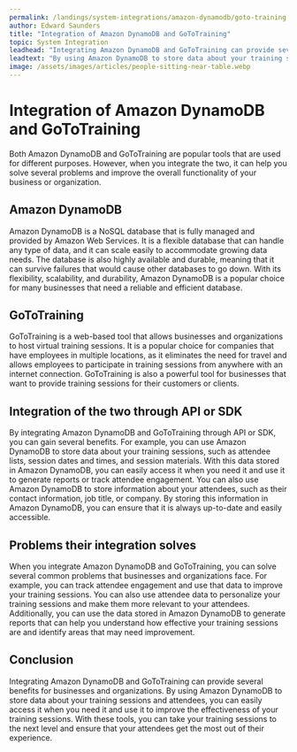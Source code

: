 ```yaml
---
permalink: /landings/system-integrations/amazon-dynamodb/goto-training
author: Edward Saunders
title: "Integration of Amazon DynamoDB and GoToTraining"
topic: System Integration
leadhead: "Integrating Amazon DynamoDB and GoToTraining can provide several benefits for businesses and organizations"
leadtext: "By using Amazon DynamoDB to store data about your training sessions and attendees, you can easily access it when you need it and use it to improve the effectiveness of your training sessions. With these tools, you can take your training sessions to the next level and ensure that your attendees get the most out of their experience."
image: /assets/images/articles/people-sitting-near-table.webp
---
```

<div class="arttext">	<h1>Integration of Amazon DynamoDB and GoToTraining</h1>
	<p>Both Amazon DynamoDB and GoToTraining are popular tools that are used for different purposes. However, when you integrate the two, it can help you solve several problems and improve the overall functionality of your business or organization.</p>
	<h2>Amazon DynamoDB</h2>
	<p>Amazon DynamoDB is a NoSQL database that is fully managed and provided by Amazon Web Services. It is a flexible database that can handle any type of data, and it can scale easily to accommodate growing data needs. The database is also highly available and durable, meaning that it can survive failures that would cause other databases to go down. With its flexibility, scalability, and durability, Amazon DynamoDB is a popular choice for many businesses that need a reliable and efficient database.</p>
	<h2>GoToTraining</h2>
	<p>GoToTraining is a web-based tool that allows businesses and organizations to host virtual training sessions. It is a popular choice for companies that have employees in multiple locations, as it eliminates the need for travel and allows employees to participate in training sessions from anywhere with an internet connection. GoToTraining is also a powerful tool for businesses that want to provide training sessions for their customers or clients.</p>
	<h2>Integration of the two through API or SDK</h2>
	<p>By integrating Amazon DynamoDB and GoToTraining through API or SDK, you can gain several benefits. For example, you can use Amazon DynamoDB to store data about your training sessions, such as attendee lists, session dates and times, and session materials. With this data stored in Amazon DynamoDB, you can easily access it when you need it and use it to generate reports or track attendee engagement. You can also use Amazon DynamoDB to store information about your attendees, such as their contact information, job title, or company. By storing this information in Amazon DynamoDB, you can ensure that it is always up-to-date and easily accessible.</p>
	<h2>Problems their integration solves</h2>
	<p>When you integrate Amazon DynamoDB and GoToTraining, you can solve several common problems that businesses and organizations face. For example, you can track attendee engagement and use that data to improve your training sessions. You can also use attendee data to personalize your training sessions and make them more relevant to your attendees. Additionally, you can use the data stored in Amazon DynamoDB to generate reports that can help you understand how effective your training sessions are and identify areas that may need improvement.</p>
	<h2>Conclusion</h2>
	<p>Integrating Amazon DynamoDB and GoToTraining can provide several benefits for businesses and organizations. By using Amazon DynamoDB to store data about your training sessions and attendees, you can easily access it when you need it and use it to improve the effectiveness of your training sessions. With these tools, you can take your training sessions to the next level and ensure that your attendees get the most out of their experience.</p>
</div>